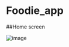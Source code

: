 # Foodie_app

##Home screen

![image](https://user-images.githubusercontent.com/95683403/181836891-2579ab4a-e3d7-46b5-ba26-42b9315b6add.png)
